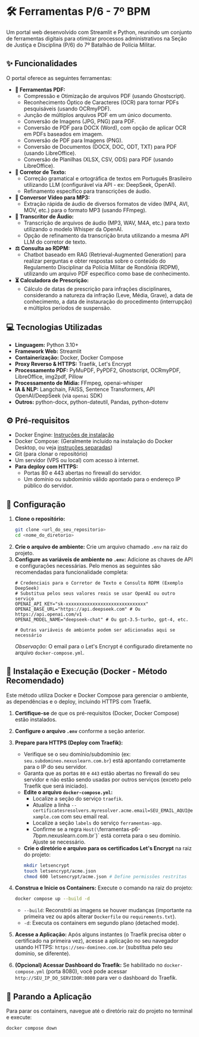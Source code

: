 # 🛠️ Ferramentas P/6 - 7º BPM

Um portal web desenvolvido com Streamlit e Python, reunindo um conjunto de ferramentas digitais para otimizar processos administrativos na Seção de Justiça e Disciplina (P/6) do 7º Batalhão de Polícia Militar.

## ✨ Funcionalidades

O portal oferece as seguintes ferramentas:

*   **📄 Ferramentas PDF:**
    *   Compressão e Otimização de arquivos PDF (usando Ghostscript).
    *   Reconhecimento Óptico de Caracteres (OCR) para tornar PDFs pesquisáveis (usando OCRmyPDF).
    *   Junção de múltiplos arquivos PDF em um único documento.
    *   Conversão de Imagens (JPG, PNG) para PDF.
    *   Conversão de PDF para DOCX (Word), com opção de aplicar OCR em PDFs baseados em imagem.
    *   Conversão de PDF para Imagens (PNG).
    *   Conversão de Documentos (DOCX, DOC, ODT, TXT) para PDF (usando LibreOffice).
    *   Conversão de Planilhas (XLSX, CSV, ODS) para PDF (usando LibreOffice).
*   **📝 Corretor de Texto:**
    *   Correção gramatical e ortográfica de textos em Português Brasileiro utilizando LLM (configurável via API - ex: DeepSeek, OpenAI).
    *   Refinamento específico para transcrições de áudio.
*   **🎵 Conversor Vídeo para MP3:**
    *   Extração rápida de áudio de diversos formatos de vídeo (MP4, AVI, MOV, etc.) para o formato MP3 (usando FFmpeg).
*   **🎤 Transcritor de Áudio:**
    *   Transcrição de arquivos de áudio (MP3, WAV, M4A, etc.) para texto utilizando o modelo Whisper da OpenAI.
    *   Opção de refinamento da transcrição bruta utilizando a mesma API LLM do corretor de texto.
*   **⚖️ Consulta ao RDPM:**
    *   Chatbot baseado em RAG (Retrieval-Augmented Generation) para realizar perguntas e obter respostas sobre o conteúdo do Regulamento Disciplinar da Polícia Militar de Rondônia (RDPM), utilizando um arquivo PDF específico como base de conhecimento.
*   **⏳ Calculadora de Prescrição:**
    *   Cálculo de datas de prescrição para infrações disciplinares, considerando a natureza da infração (Leve, Média, Grave), a data de conhecimento, a data de instauração do procedimento (interrupção) e múltiplos períodos de suspensão.

## 💻 Tecnologias Utilizadas

*   **Linguagem:** Python 3.10+
*   **Framework Web:** Streamlit
*   **Containerização:** Docker, Docker Compose
*   **Proxy Reverso & HTTPS:** Traefik, Let's Encrypt
*   **Processamento PDF:** PyMuPDF, PyPDF2, Ghostscript, OCRmyPDF, LibreOffice, img2pdf, Pillow
*   **Processamento de Mídia:** FFmpeg, openai-whisper
*   **IA & NLP:** Langchain, FAISS, Sentence Transformers, API OpenAI/DeepSeek (via `openai` SDK)
*   **Outros:** python-docx, python-dateutil, Pandas, python-dotenv

## ⚙️ Pré-requisitos

*   Docker Engine: [Instruções de instalação](https://docs.docker.com/engine/install/)
*   Docker Compose: (Geralmente incluído na instalação do Docker Desktop, ou veja [instruções separadas](https://docs.docker.com/compose/install/))
*   Git (para clonar o repositório)
*   Um servidor (VPS ou local) com acesso à internet.
*   **Para deploy com HTTPS:**
    *   Portas 80 e 443 abertas no firewall do servidor.
    *   Um domínio ou subdomínio válido apontado para o endereço IP público do servidor.

## 🔧 Configuração

1.  **Clone o repositório:**
    ```bash
    git clone <url_do_seu_repositorio>
    cd <nome_do_diretorio>
    ```
2.  **Crie o arquivo de ambiente:**
    Crie um arquivo chamado `.env` na raiz do projeto.
3.  **Configure as variáveis de ambiente no `.env`:**
    Adicione as chaves de API e configurações necessárias. Pelo menos as seguintes são recomendadas para funcionalidade completa:
    ```dotenv
    # Credenciais para o Corretor de Texto e Consulta RDPM (Exemplo DeepSeek)
    # Substitua pelos seus valores reais se usar OpenAI ou outro serviço
    OPENAI_API_KEY="sk-xxxxxxxxxxxxxxxxxxxxxxxxxxxxxx"
    OPENAI_BASE_URL="https://api.deepseek.com" # Ou https://api.openai.com/v1
    OPENAI_MODEL_NAME="deepseek-chat" # Ou gpt-3.5-turbo, gpt-4, etc.

    # Outras variáveis de ambiente podem ser adicionadas aqui se necessário
    ```
    *Observação:* O email para o Let's Encrypt é configurado diretamente no arquivo `docker-compose.yml`.

## 🚀 Instalação e Execução (Docker - Método Recomendado)

Este método utiliza Docker e Docker Compose para gerenciar o ambiente, as dependências e o deploy, incluindo HTTPS com Traefik.

1.  **Certifique-se** de que os pré-requisitos (Docker, Docker Compose) estão instalados.
2.  **Configure o arquivo `.env`** conforme a seção anterior.
3.  **Prepare para HTTPS (Deploy com Traefik):**
    *   Verifique se o seu domínio/subdomínio (ex: `seu.subdomineo.nexuslearn.com.br`) está apontando corretamente para o IP do seu servidor.
    *   Garanta que as portas `80` e `443` estão abertas no firewall do seu servidor e não estão sendo usadas por outros serviços (exceto pelo Traefik que será iniciado).
    *   **Edite o arquivo `docker-compose.yml`:**
        *   Localize a seção do serviço `traefik`.
        *   Atualize a linha `--certificatesresolvers.myresolver.acme.email=SEU_EMAIL_AQUI@example.com` com seu email real.
        *   Localize a seção `labels` do serviço `ferramentas-app`.
        *   Confirme se a regra `Host(\`ferramentas-p6-7bpm.nexuslearn.com.br\`)` está correta para o seu domínio. Ajuste se necessário.
    *   **Crie o diretório e arquivo para os certificados Let's Encrypt** na raiz do projeto:
        ```bash
        mkdir letsencrypt
        touch letsencrypt/acme.json
        chmod 600 letsencrypt/acme.json # Define permissões restritas
        ```
4.  **Construa e Inicie os Containers:**
    Execute o comando na raiz do projeto:
    ```bash
    docker compose up --build -d
    ```
    *   `--build`: Reconstrói as imagens se houver mudanças (importante na primeira vez ou após alterar `Dockerfile` ou `requirements.txt`).
    *   `-d`: Executa os containers em segundo plano (detached mode).

5.  **Acesse a Aplicação:**
    Após alguns instantes (o Traefik precisa obter o certificado na primeira vez), acesse a aplicação no seu navegador usando HTTPS:
    `https://seu-domíneo.com.br` (substitua pelo seu domínio, se diferente).

6.  **(Opcional) Acessar Dashboard do Traefik:**
    Se habilitado no `docker-compose.yml` (porta 8080), você pode acessar `http://SEU_IP_DO_SERVIDOR:8080` para ver o dashboard do Traefik.

## 🔌 Parando a Aplicação

Para parar os containers, navegue até o diretório raiz do projeto no terminal e execute:

```bash
docker compose down